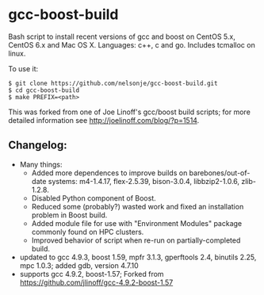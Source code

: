 gcc-boost-build
====================

  Bash script to install recent versions of gcc and boost on CentOS 5.x, CentOS 6.x and Mac OS X. Languages: c++, c and go. Includes tcmalloc on linux.
  
  To use it:

    $ git clone https://github.com/nelsonje/gcc-boost-build.git
    $ cd gcc-boost-build
    $ make PREFIX=<path>

  This was forked from one of Joe Linoff's gcc/boost build scripts; for more detailed information see http://joelinoff.com/blog/?p=1514.

Changelog:
----------

* Many things:
  * Added more dependences to improve builds on barebones/out-of-date
   systems: m4-1.4.17, flex-2.5.39, bison-3.0.4, libbzip2-1.0.6, zlib-1.2.8.
  * Disabled Python component of Boost.
  * Reduced some (probably?) wasted work and fixed an installation
    problem in Boost build.
  * Added module file for use with "Environment Modules" package
    commonly found on HPC clusters.
  * Improved behavior of script when re-run on partially-completed build.
* updated to gcc 4.9.3, boost 1.59, mpfr 3.1.3, gperftools 2.4, binutils 2.25, mpc 1.0.3;
  added gdb, version 4.7.10
* supports gcc 4.9.2, boost-1.57; Forked from https://github.com/jlinoff/gcc-4.9.2-boost-1.57
